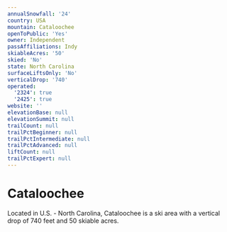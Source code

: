 ```yaml
---
annualSnowfall: '24'
country: USA
mountain: Cataloochee
openToPublic: 'Yes'
owner: Independent
passAffiliations: Indy
skiableAcres: '50'
skied: 'No'
state: North Carolina
surfaceLiftsOnly: 'No'
verticalDrop: '740'
operated:
  '2324': true
  '2425': true
website: ''
elevationBase: null
elevationSummit: null
trailCount: null
trailPctBeginner: null
trailPctIntermediate: null
trailPctAdvanced: null
liftCount: null
trailPctExpert: null
---
```



# Cataloochee

Located in U.S. - North Carolina, Cataloochee is a ski area with a vertical drop of 740 feet and 50 skiable acres.
